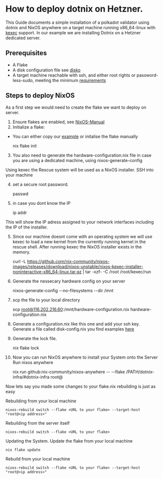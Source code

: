 # How to deploy dotnix on Hetzner.
This Guide documents a simple installation of a polkadot validator using dotnix and NixOS anywhere on a target machine running x86_64-linux with [kexec](https://man7.org/linux/man-pages/man8/kexec.8.html) support.
In our example we are installing Dotnix on a Hetzner dedicated server.

## Prerequisites
- A Flake
- A disk configuration file see [disko](link)
- A target machine reachable with ssh, and either root rights or password-less-sudo, meeting the minimum [requirements](https://wiki.polkadot.network/docs/maintain-guides-how-to-validate-polkadot)


## Steps to deploy NixOS

As a first step we would need to create the flake we want to deploy on server.
1. Ensure flakes are enabled, see [NixOS-Manual](https://wiki.nixos.org/wiki/Flakes#enable-flakes)
2. Initialize a flake:
- You can either copy our [example](link)
or initalise the flake manually
 
    nix flake init

3. You also need to generate the hardware-configuration.nix file in case you are using a dedicated machine, using nixos-generate-config

Using kexec the Rescue system will be used as a NixOS installer.
SSH into your machine

4. set a secure root password.

    passwd

4. in case you dont know the IP

    ip addr

This will show the IP adress assigned to your network interfaces including the IP of the installer.

5. Since our machine doesnt come with an operating system we will use kexec to load a new kernel from the currently running kernel in the rescue shell.
After running kexec the NixOS installer exists in the memory. 
   
    curl -L https://github.com/nix-community/nixos-images/releases/download/nixos-unstable/nixos-kexec-installer-noninteractive-x86_64-linux.tar.gz | tar -xzf- -C /root
    /root/kexec/run

6. Generate the nessecary hardware config on your server

    nixos-generate-config --no-filesystems --dir /mnt

7. scp the file to your local directory

    scp root@116.202.216.60:/mnt/hardware-configuration.nix hardware-configuration.nix

8. Generate a configuration.nix like this one and add your ssh key.
Generate a file called disk-config.nix you find examples [here](disko-doku)

9. Generate the lock file.

    nix flake lock

10. Now you can run NixOS anywhere to install your System onto the Server
Run nixos anywhere 

    nix run github:nix-community/nixos-anywhere -- --flake /PATH/dotnix-infra/#dotnix-infra root@<ip address>


Now lets say you made some changes to your flake.nix rebuilding is just as easy

Rebuilding from your local machine

    nixos-rebuild switch --flake <URL to your flake> --target-host "root@<ip address>"

Rebuilding from the server itself

    nixos-rebuild switch --flake <URL to your flake>

Updating the System.
Update the flake from your local machine

    nix flake update

Rebuild from your local machine 

    nixos-rebuild switch --flake <URL to your flake> --target-host "root@<ip address>"
